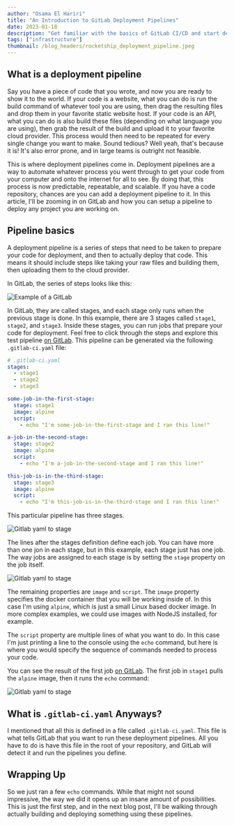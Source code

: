 ```yaml
---
author: "Osama El Hariri"
title: "An Introduction to GitLab Deployment Pipelines"
date: 2023-01-18
description: "Get familiar with the basics of GitLab CI/CD and start deploying your projects like the pros"
tags: ["infrastructure"]
thumbnail: /blog_headers/rocketship_deployment_pipeline.jpeg
---
```


## What is a deployment pipeline

Say you have a piece of code that you wrote, and now you are ready to show it to the world. If your code is a website, what you can do is run the build command of whatever tool you are using, then drag the resulting files and drop them in your favorite static website host. If your code is an API, what you can do is also build these files (depending on what language you are using), then grab the result of the build and upload it to your favorite cloud provider. This process would then need to be repeated for every single change you want to make. Sound tedious? Well yeah, that's because it is! It's also error prone, and in large teams is outright not feasible.

This is where deployment pipelines come in. Deployment pipelines are a way to automate whatever process you went through to get your code from your computer and onto the internet for all to see. By doing that, this process is now predictable, repeatable, and scalable. If you have a code repository, chances are you can add a deployment pipeline to it. In this article, I'll be zooming in on GitLab and how you can setup a pipeline to deploy any project you are working on.

## Pipeline basics

A deployment pipeline is a series of steps that need to be taken to prepare your code for deployment, and then to actually deploy that code. This means it should include steps like taking your raw files and building them, then uploading them to the cloud provider.

In GitLab, the series of steps looks like this:

![Example of a GitLab](/images/gitlab_pipelines_intro/gitlab-pipeline-example.png)

In GitLab, they are called stages, and each stage only runs when the previous stage is done. In this example, there are 3 stages called `stage1`, `stage2`, and `stage3`. Inside these stages, you can run jobs that prepare your code for deployment. Feel free to click through the steps and explore this test pipeline [on GitLab](https://gitlab.com/OsamaElHariri/greatest-social-network-of-all-time/-/pipelines/751195397). This pipeline can be generated via the following `.gitlab-ci.yaml` file:

```yaml
# .gitlab-ci.yaml
stages:
  - stage1
  - stage2
  - stage3

some-job-in-the-first-stage:
  stage: stage1
  image: alpine
  script:
    - echo "I'm some-job-in-the-first-stage and I ran this line!"

a-job-in-the-second-stage:
  stage: stage2
  image: alpine
  script:
    - echo "I'm a-job-in-the-second-stage and I ran this line!"

this-job-is-in-the-third-stage:
  stage: stage3
  image: alpine
  script:
    - echo "I'm this-job-is-in-the-third-stage and I ran this line!"
```


This particular pipeline has three stages.

![Gitlab yaml to stage](/images/gitlab_pipelines_intro/gitlab-yaml-pipeline-to-stage.png)

The lines after the stages definition define each job. You can have more than one jon in each stage, but in this example, each stage just has one job. The way jobs are assigned to each stage is by setting the `stage` property on the job itself.

![Gitlab yaml to stage](/images/gitlab_pipelines_intro/gitlab-job.png)

The remaining properties are `image` and `script`. The `image` property specifies the docker container that you will be working inside of. In this case I'm using `alpine`, which is just a small Linux based docker image. In more complex examples, we could use images with NodeJS installed, for example.

The `script` property are multiple lines of what you want to do. In this case I'm just printing a line to the console using the `echo` command, but here is where you would specify the sequence of commands needed to process your code.

You can see the result of the first job [on GitLab](https://gitlab.com/OsamaElHariri/greatest-social-network-of-all-time/-/jobs/3624928554). The first job in `stage1` pulls the `alpine` image, then it runs the `echo` command:

![Gitlab yaml to stage](/images/gitlab_pipelines_intro/gitlab-job-result.png)

## What is `.gitlab-ci.yaml` Anyways?

I mentioned that all this is defined in a file called `.gitlab-ci.yaml`. This file is what tells GitLab that you want to run these deployment pipelines. All you have to do is have this file in the root of your repository, and GitLab will detect it and run the pipelines you define.

## Wrapping Up

So we just ran a few `echo` commands. While that might not sound impressive, the way we did it opens up an insane amount of possibilities. This is just the first step, and in the next blog post, I'll be walking through actually building and deploying something using these pipelines.


<script async data-uid="52266d6a37" src="https://winning-designer-9314.ck.page/52266d6a37/index.js"></script>
